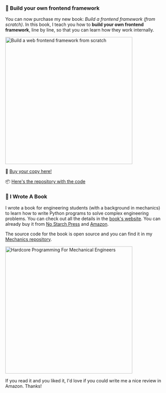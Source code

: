 ### 📖 Build your own frontend framework

You can now purchase my new book: _Build a frontend framework (from scratch)_.
In this book, I teach you how to __build your own frontend framework__, line by line, so that you can learn how they work internally.

<img src="https://github.com/angelsolaorbaiceta/angelsolaorbaiceta/assets/7513343/d79d6891-480f-4c84-a24a-92e6ab42b430" alt="Build a web frontend framework from scratch" width="400" />

📘 [Buy your copy here!](http://mng.bz/aM2o)

📦 [Here's the repository with the code](https://github.com/angelsolaorbaiceta/fe-fwk-book)



### 📖 I Wrote A Book

I wrote a book for engineering students (with a background in mechanics) to learn how to write Python programs to solve complex engineering problems.
You can check out all the details in the [book's website](https://www.hardcoreprogramming.dev/).
You can already buy it from [No Starch Press](https://nostarch.com/hardcore-programming-mechanical-engineers) and [Amazon](https://www.amazon.com/Hardcore-Programming-Engineers-Angel-Sola/dp/1718500785).

The source code for the book is open source and you can find it in my [Mechanics repository](https://github.com/angelsolaorbaiceta/Mechanics).

<img width="400" alt="Hardcore Programming For Mechanical Engineers" src="https://user-images.githubusercontent.com/7513343/127103654-947c5cac-3ac3-433f-97a4-0b2e620ffa7d.jpg">

If you read it and you liked it, I'd love if you could write me a nice review in Amazon.
Thanks!

<!--
**angelsolaorbaiceta/angelsolaorbaiceta** is a ✨ _special_ ✨ repository because its `README.md` (this file) appears on your GitHub profile.

Here are some ideas to get you started:

- 🔭 I’m currently working on ...
- 🌱 I’m currently learning ...
- 👯 I’m looking to collaborate on ...
- 🤔 I’m looking for help with ...
- 💬 Ask me about ...
- 📫 How to reach me: ...
- 😄 Pronouns: ...
- ⚡ Fun fact: ...
-->
